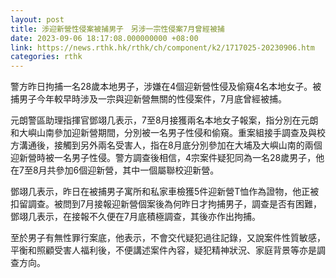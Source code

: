 ```yaml
---
layout: post
title: 涉迎新營性侵案被捕男子　另涉一宗性侵案7月曾經被捕
date: 2023-09-06 18:17:08.000000000 +08:00
link: https://news.rthk.hk/rthk/ch/component/k2/1717025-20230906.htm
categories: rthk
---
```


警方昨日拘捕一名28歲本地男子，涉嫌在4個迎新營性侵及偷窺4名本地女子。被捕男子今年較早時涉及一宗與迎新營無關的性侵案件，7月底曾經被捕。

元朗警區助理指揮官鄧翊几表示，7至8月接獲兩名本地女子報案，指分別在元朗和大嶼山南參加迎新營期間，分別被一名男子性侵和偷窺。重案組接手調查及與校方溝通後，接觸到另外兩名受害人，指在8月底分別參加在大埔及大嶼山南的兩個迎新營時被一名男子性侵。警方調查後相信，4宗案件疑犯同為一名28歲男子，他在7至8月共參加6個迎新營，其中一個屬聯校迎新營。

鄧翊几表示，昨日在被捕男子寓所和私家車檢獲5件迎新營T恤作為證物，他正被扣留調查。被問到7月接報迎新營個案後為何昨日才拘捕男子，調查是否有困難，鄧翊几表示，在接報不久便在7月底積極調查，其後亦作出拘捕。

至於男子有無性罪行案底，他表示，不會交代疑犯過往記錄，又說案件性質敏感，平衡和照顧受害人福利後，不便講述案件內容，疑犯精神狀況、家庭背景等亦是調查方向。
